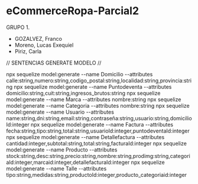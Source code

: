 # eCommerceRopa-Parcial2

GRUPO 1.

- GOZALVEZ, Franco
- Moreno, Lucas Exequiel
- Piriz, Carla

 // SENTENCIAS GENERATE MODELO // 

npx sequelize model:generate --name Domicilio --attributes calle:string,numero:string,codigo_postal:string,localidad:string,provincia:string
npx sequelize model:generate --name Puntodeventa --attributes domicilio:string,cuit:string,ingresos_brutos:string
npx sequelize model:generate --name Marca --attributes nombre:string
npx sequelize model:generate --name Categoria --attributes nombre:string
npx sequelize model:generate --name Usuario --attributes name:string,dni:string,email:string,contraseña:string,usuario:string,domicilioId:integer
npx sequelize model:generate --name Factura --attributes fecha:string,tipo:string,total:string,usuarioId:integer,puntodeventaId:integer
npx sequelize model:generate --name Detallefactura --attributes cantidad:integer,subtotal:string,total:string,facturaId:integer
npx sequelize model:generate --name Producto --attributes stock:string,desc:string,precio:string,nombre:string,prodimg:string,categoriaId:integer,marcaid:integer,detallefacturaId:integer
npx sequelize model:generate --name Talle --attributes tipo:string,medidas:string,productoId:integer,producto_categoriaid:integer
